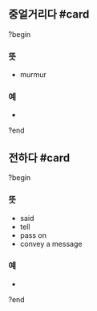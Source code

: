 ## 중얼거리다 #card
?begin
### 뜻
- murmur
### 예
-
?end


## 전하다 #card
?begin
### 뜻
- said
- tell
- pass on
- convey a message
### 예
-
<!--SR:!2025-07-19,54,250-->
?end

